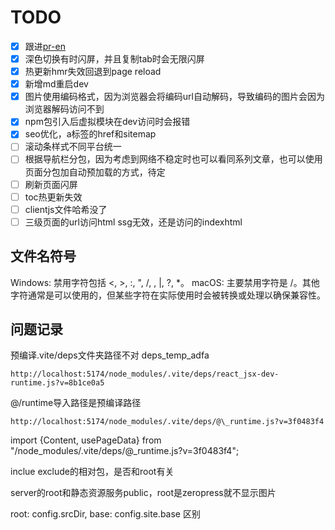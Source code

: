 # TODO

- [x] 跟进[pr-en](https://github.com/vitejs/vite/pull/15806#issuecomment-1926499802)
- [x] 深色切换有时闪屏，并且复制tab时会无限闪屏
- [x] 热更新hmr失效回退到page reload
- [x] 新增md重启dev
- [x] 图片使用编码格式，因为浏览器会将编码url自动解码，导致编码的图片会因为浏览器解码访问不到
- [x] npm包引入后虚拟模块在dev访问时会报错
- [x] seo优化，a标签的href和sitemap
- [ ] 滚动条样式不同平台统一
- [ ] 根据导航栏分包，因为考虑到网络不稳定时也可以看同系列文章，也可以使用页面分包加自动预加载的方式，待定
- [ ] 刷新页面闪屏
- [ ] toc热更新失效
- [ ] clientjs文件哈希没了
- [ ] 三级页面的url访问html ssg无效，还是访问的indexhtml

## 文件名符号

Windows: 禁用字符包括 <, >, :, ", /, \, |, ?, \*。
macOS: 主要禁用字符是 /。其他字符通常是可以使用的，但某些字符在实际使用时会被转换或处理以确保兼容性。

## 问题记录

预编译.vite/deps文件夹路径不对 deps_temp_adfa

`http://localhost:5174/node_modules/.vite/deps/react_jsx-dev-runtime.js?v=8b1ce0a5`

@/runtime导入路径是预编译路径

`http://localhost:5174/node_modules/.vite/deps/@\_runtime.js?v=3f0483f4`

import {Content, usePageData} from "/node_modules/.vite/deps/@\_runtime.js?v=3f0483f4";

inclue exclude的相对包，是否和root有关

server的root和静态资源服务public，root是zeropress就不显示图片

root: config.srcDir,
base: config.site.base 区别
